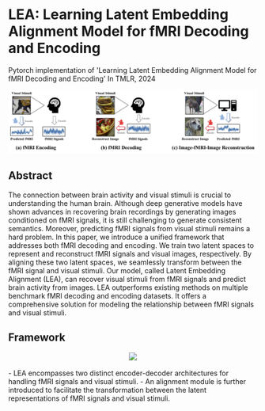 # LEA: Learning Latent Embedding Alignment Model for fMRI Decoding and Encoding
Pytorch implementation of 'Learning Latent Embedding Alignment Model for fMRI Decoding and Encoding' In TMLR, 2024
<p align="center">
<img src=assets/teaser.jpg />
</p>


## Abstract
The connection between brain activity and visual stimuli is crucial to understanding the human brain. Although deep generative models have shown advances in recovering brain recordings by generating images conditioned on fMRI signals, it is still challenging to generate consistent semantics. Moreover, predicting fMRI signals from visual stimuli remains a hard problem. In this paper, we introduce a unified framework that addresses both fMRI decoding and encoding. We train two latent spaces to represent and reconstruct fMRI signals and visual images, respectively. By aligning these two latent spaces, we seamlessly transform between the fMRI signal and visual stimuli. Our model, called Latent Embedding Alignment (LEA), can recover visual stimuli from fMRI signals and predict brain activity from images. LEA outperforms existing methods on multiple benchmark fMRI decoding and encoding datasets. It offers a comprehensive solution for modeling the relationship between fMRI signals and visual stimuli. 

## Framework
<p align="center">
<img src=assets/framework.jpg />
</p>
- LEA encompasses two distinct encoder-decoder architectures for handling fMRI signals and visual stimuli. 
- An alignment module is further introduced to facilitate the transformation between the latent representations of fMRI signals and visual stimuli.
